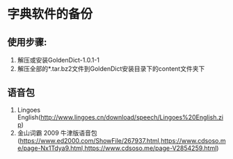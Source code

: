 # 字典软件的备份
## 使用步骤:
1. 解压或安装GoldenDict-1.0.1-1
2. 解压全部的*.tar.bz2文件到GoldenDict安装目录下的content文件夹下




## 语音包
1. Lingoes English(http://www.lingoes.cn/download/speech/Lingoes%20English.zip)
2. 金山词霸 2009 牛津版语音包(https://www.ed2000.com/ShowFile/267937.html,https://www.cdsoso.me/page-Nx1Tdya9.html,https://www.cdsoso.me/page-V2854259.html)

